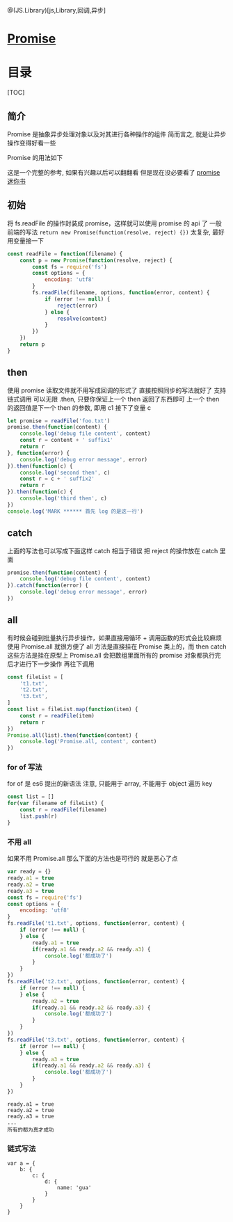 @(JS.Library)[js,Library,回调,异步]



# [Promise](http://liubin.org/promises-book/)


# 目录

[TOC]

## 简介

Promise 是抽象异步处理对象以及对其进行各种操作的组件
简而言之, 就是让异步操作变得好看一些

Promise 的用法如下

这是一个完整的参考, 如果有兴趣以后可以翻翻看
但是现在没必要看了
[promise 迷你书](http://liubin.org/promises-book/)

## 初始
将 fs.readFile 的操作封装成 promise，这样就可以使用 promise 的 api 了
一般前端的写法
`return new Promise(function(resolve, reject) {})`
太复杂, 最好用变量接一下
```JavaScript
const readFile = function(filename) {
    const p = new Promise(function(resolve, reject) {
        const fs = require('fs')
        const options = {
            encoding: 'utf8'
        }
        fs.readFile(filename, options, function(error, content) {
            if (error !== null) {
                reject(error)
            } else {
                resolve(content)
            }
        })
    })
    return p
}
```
## then
使用 promise 读取文件就不用写成回调的形式了
直接按照同步的写法就好了
支持链式调用
可以无限 .then, 只要你保证上一个 then 返回了东西即可
上一个 then 的返回值是下一个 then 的参数, 即用 c1 接下了变量 c
```JavaScript
let promise = readFile('foo.txt')
promise.then(function(content) {
    console.log('debug file content', content)
    const r = content + ' suffix1'
    return r
}, function(error) {
    console.log('debug error message', error)
}).then(function(c) {
    console.log('second then', c)
    const r = c + ' suffix2'
    return r
}).then(function(c) {
    console.log('third then', c)
})
console.log('MARK ****** 首先 log 的是这一行')
```

## catch
上面的写法也可以写成下面这样
catch 相当于错误
把 reject 的操作放在 catch 里面
```JavaScript
promise.then(function(content) {
    console.log('debug file content', content)
}).catch(function(error) {
    console.log('debug error message', error)
})
```

## all
有时候会碰到批量执行异步操作，如果直接用循环 + 调用函数的形式会比较麻烦
使用 Promise.all 就很方便了
all 方法是直接挂在 Promise 类上的，而 then catch 这些方法是挂在原型上
Promise.all 会把数组里面所有的 promise 对象都执行完后才进行下一步操作
再往下调用
```JavaScript
const fileList = [
    't1.txt',
    't2.txt',
    't3.txt',
]
const list = fileList.map(function(item) {
    const r = readFile(item)
    return r
})
Promise.all(list).then(function(content) {
    console.log('Promise.all, content', content)
})
```

### for of 写法
for of 是 es6 提出的新语法
注意, 只能用于 array, 不能用于 object 遍历 key
```JavaScript
const list = []
for(var filename of fileList) {
    const r = readFile(filename)
    list.push(r)
}
```


### 不用 all
如果不用 Promise.all 那么下面的方法也是可行的
就是恶心了点
```JavaScript
var ready = {}
ready.a1 = true
ready.a2 = true
ready.a3 = true
const fs = require('fs')
const options = {
    encoding: 'utf8'
}
fs.readFile('t1.txt', options, function(error, content) {
    if (error !== null) {
    } else {
        ready.a1 = true
        if(ready.a1 && ready.a2 && ready.a3) {
            console.log('都成功了')
        }
    }
})
fs.readFile('t2.txt', options, function(error, content) {
    if (error !== null) {
    } else {
        ready.a2 = true
        if(ready.a1 && ready.a2 && ready.a3) {
            console.log('都成功了')
        }
    }
})
fs.readFile('t3.txt', options, function(error, content) {
    if (error !== null) {
    } else {
        ready.a3 = true
        if(ready.a1 && ready.a2 && ready.a3) {
            console.log('都成功了')
        }
    }
})
```
```
ready.a1 = true
ready.a2 = true
ready.a3 = true
...
所有的都为真才成功
```

### 链式写法
```
var a = {
    b: {
        c: {
            d: {
                name: 'gua'
            }
        }
    }
}
```
